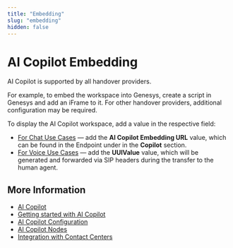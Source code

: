 ```yaml
---
title: "Embedding"
slug: "embedding"
hidden: false
---
```


# AI Copilot Embedding

AI Copilot is supported by all handover providers.

For example, to embed the workspace into Genesys, create a script in Genesys and add an iFrame to it. For other handover providers, additional configuration may be required.

To display the AI Copilot workspace, add a value in the respective field:

- [For Chat Use Cases](chat.md) — add the **AI Copilot Embedding URL** value, which can be found in the Endpoint under in the **Copilot** section.
- [For Voice Use Cases](voice/voice-overview.md) — add the **UUIValue** value, which will be generated and forwarded via SIP headers during the transfer to the human agent.

## More Information

- [AI Copilot](overview.md)
- [Getting started with AI Copilot](getting-started.md)
- [AI Copilot Configuration](configuration.md)
- [AI Copilot Nodes](../ai/build/node-reference/ai-copilot/overview.md)
- [Integration with Contact Centers](contact-center-integration.md)
